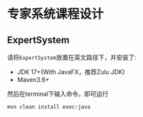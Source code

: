 # 专家系统课程设计

## ExpertSystem

请将`ExpertSystem`放置在英文路径下，并安装了:

- JDK 17+(With JavaFX，推荐Zulu JDK)
- Maven3.6+

然后在terminal下输入命令，即可运行

```shell
mvn clean install exec:java
```


